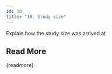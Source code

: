 ```yaml
---
id: 10_
title: "10. Study size"
---
```

Explain how the study size was arrived at

## Read More

{readmore}